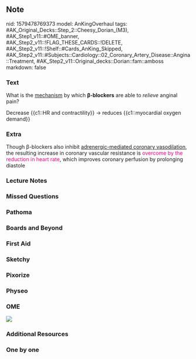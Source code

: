 ## Note
nid: 1579478769373
model: AnKingOverhaul
tags: #AK_Original_Decks::Step_2::Cheesy_Dorian_(M3), #AK_Step1_v11::#OME_banner, #AK_Step2_v11::!FLAG_THESE_CARDS::!DELETE, #AK_Step2_v11::!Shelf::#Cards_AnKing_Skipped, #AK_Step2_v11::#Subjects::Cardiology::02_Coronary_Artery_Disease::Angina::Treatment, #AK_Step2_v11::Original_decks::Dorian::fam::amboss
markdown: false

### Text
What is the <u>mechanism</u> by which <b>β-blockers</b> are able to
<i>relieve</i> anginal pain?
<div>
  Decrease {{c1::HR and contractility}} → reduces {{c1::myocardial
  oxygen demand}}
</div>

### Extra
Though β-blockers also inhibit <u>adrenergic-mediated coronary
vasodilation</u>, the resulting increase in coronary vascular
resistance is <font color="#FC0280">overcome by the reduction in
heart rate</font>, which improves coronary perfusion by prolonging
diastole

### Lecture Notes


### Missed Questions


### Pathoma


### Boards and Beyond


### First Aid


### Sketchy


### Pixorize


### Physeo


### OME
<div class="ome-widget">
  <a href="https://onlinemeded.org?ref=anki"><img src=
  "_OME_AnkiFlashcards_General_7.png"></a>
</div>

### Additional Resources


### One by one

